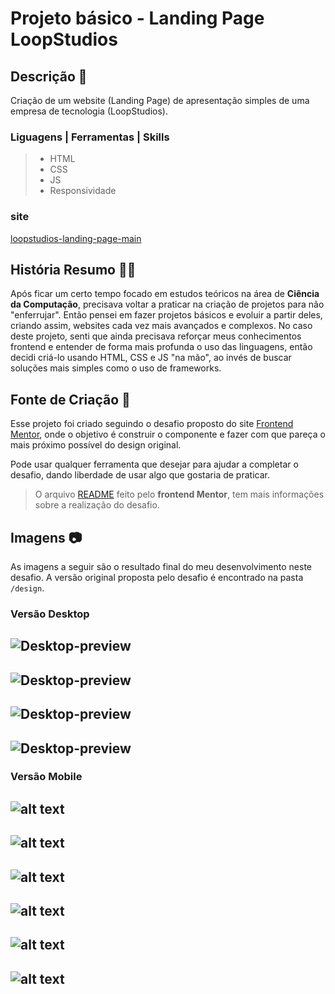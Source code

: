 # Projeto básico - Landing Page LoopStudios

## Descrição 📝
Criação de um website (Landing Page) de apresentação simples de uma empresa de tecnologia (LoopStudios).

### Liguagens | Ferramentas | Skills
> - HTML
> - CSS
> - JS
> - Responsividade

### site
[loopstudios-landing-page-main](https://prates14.github.io/LoopStudios-landingpage/)

## História Resumo 👨‍💻
Após ficar um certo tempo focado em estudos teóricos na área de **Ciência da Computação**, precisava voltar a praticar na criação de projetos para não "enferrujar". Então pensei em fazer projetos básicos e evoluir a partir deles, criando assim, websites cada vez mais avançados e complexos. No caso deste projeto, senti que ainda precisava reforçar meus conhecimentos frontend e entender de forma mais profunda o uso das linguagens, então decidi criá-lo usando HTML, CSS e JS "na mão", ao invés de buscar soluções mais simples como o uso de frameworks.

## Fonte de Criação 🔎
Esse projeto foi criado seguindo o desafio proposto do site [Frontend Mentor](https://www.frontendmentor.io), onde o objetivo é construir o componente e fazer com que pareça o mais próximo possível do design original.

Pode usar qualquer ferramenta que desejar para ajudar a completar o desafio, dando liberdade de usar algo que gostaria de praticar.

>O arquivo [README](./README-challenger.md) feito pelo **frontend Mentor**, tem mais informações sobre a realização do desafio.

## Imagens 📷
As imagens a seguir são o resultado final do meu desenvolvimento neste desafio. A versão original proposta pelo desafio é encontrado na pasta `/design`.

### Versão Desktop
![Desktop-preview](./review/Frontend%20Mentor%20_%20Loopstudios%20landing%20page%20e%20mais%201%20página%20-%20Pessoal%202%20—%20Microsoft​%20Edge%2027_05_2024%2016_01_25.png)
-
![Desktop-preview](./review/Frontend%20Mentor%20_%20Loopstudios%20landing%20page%20e%20mais%201%20página%20-%20Pessoal%202%20—%20Microsoft​%20Edge%2027_05_2024%2016_02_07.png)
-
![Desktop-preview](./review/Frontend%20Mentor%20_%20Loopstudios%20landing%20page%20e%20mais%201%20página%20-%20Pessoal%202%20—%20Microsoft​%20Edge%2027_05_2024%2016_02_31.png)
-
![Desktop-preview](./review/Frontend%20Mentor%20_%20Loopstudios%20landing%20page%20e%20mais%201%20página%20-%20Pessoal%202%20—%20Microsoft​%20Edge%2027_05_2024%2016_02_57.png)
-

### Versão Mobile

![alt text](./review/Frontend%20Mentor%20_%20Loopstudios%20landing%20page%20e%20mais%201%20página%20-%20Pessoal%202%20—%20Microsoft​%20Edge%2027_05_2024%2016_33_16.png)
-
![alt text](./review/Frontend%20Mentor%20_%20Loopstudios%20landing%20page%20e%20mais%201%20página%20-%20Pessoal%202%20—%20Microsoft​%20Edge%2027_05_2024%2016_25_32.png)
-
![alt text](./review/Frontend%20Mentor%20_%20Loopstudios%20landing%20page%20e%20mais%201%20página%20-%20Pessoal%202%20—%20Microsoft​%20Edge%2027_05_2024%2016_26_47.png)
-
![alt text](./review/Frontend%20Mentor%20_%20Loopstudios%20landing%20page%20e%20mais%201%20página%20-%20Pessoal%202%20—%20Microsoft​%20Edge%2027_05_2024%2016_27_07.png)
-
![alt text](./review/Frontend%20Mentor%20_%20Loopstudios%20landing%20page%20e%20mais%201%20página%20-%20Pessoal%202%20—%20Microsoft​%20Edge%2027_05_2024%2016_27_31.png)
-
![alt text](./review/Frontend%20Mentor%20_%20Loopstudios%20landing%20page%20e%20mais%201%20página%20-%20Pessoal%202%20—%20Microsoft​%20Edge%2027_05_2024%2016_27_35.png)
-